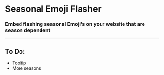 # Seasonal Emoji Flasher

### Embed flashing seasonal Emoji's on your website that are season dependent 
---
## To Do:
* Tooltip
* More seasons
  